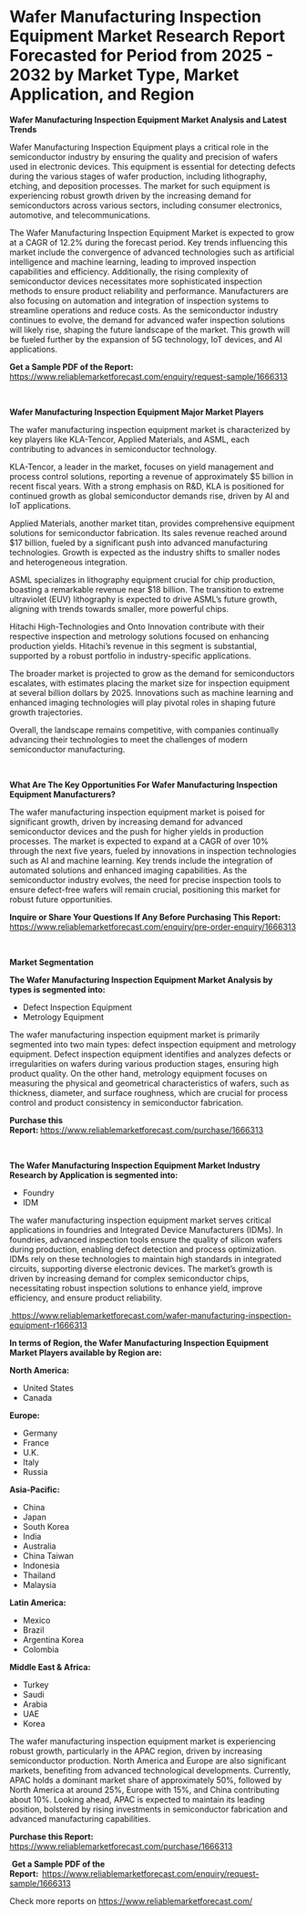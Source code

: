 <p><h1>Wafer Manufacturing Inspection Equipment Market Research Report Forecasted for Period from 2025 -  2032 by Market Type, Market Application, and Region</h1></p><p><strong>Wafer Manufacturing Inspection Equipment Market Analysis and Latest Trends</strong></p>
<p><p>Wafer Manufacturing Inspection Equipment plays a critical role in the semiconductor industry by ensuring the quality and precision of wafers used in electronic devices. This equipment is essential for detecting defects during the various stages of wafer production, including lithography, etching, and deposition processes. The market for such equipment is experiencing robust growth driven by the increasing demand for semiconductors across various sectors, including consumer electronics, automotive, and telecommunications.</p><p>The Wafer Manufacturing Inspection Equipment Market is expected to grow at a CAGR of 12.2% during the forecast period. Key trends influencing this market include the convergence of advanced technologies such as artificial intelligence and machine learning, leading to improved inspection capabilities and efficiency. Additionally, the rising complexity of semiconductor devices necessitates more sophisticated inspection methods to ensure product reliability and performance. Manufacturers are also focusing on automation and integration of inspection systems to streamline operations and reduce costs. As the semiconductor industry continues to evolve, the demand for advanced wafer inspection solutions will likely rise, shaping the future landscape of the market. This growth will be fueled further by the expansion of 5G technology, IoT devices, and AI applications.</p></p>
<p><strong>Get a Sample PDF of the Report:&nbsp;</strong> <a href="https://www.reliablemarketforecast.com/enquiry/request-sample/1666313?utm_campaign=2274&utm_medium=2&utm_source=Github&utm_content=ia&utm_term=12022025&utm_id=wafer-manufacturing-inspection-equipment">https://www.reliablemarketforecast.com/enquiry/request-sample/1666313</a></p>
<p>&nbsp;</p>
<p><strong>Wafer Manufacturing Inspection Equipment Major Market Players</strong></p>
<p><p>The wafer manufacturing inspection equipment market is characterized by key players like KLA-Tencor, Applied Materials, and ASML, each contributing to advances in semiconductor technology. </p><p>KLA-Tencor, a leader in the market, focuses on yield management and process control solutions, reporting a revenue of approximately $5 billion in recent fiscal years. With a strong emphasis on R&D, KLA is positioned for continued growth as global semiconductor demands rise, driven by AI and IoT applications.</p><p>Applied Materials, another market titan, provides comprehensive equipment solutions for semiconductor fabrication. Its sales revenue reached around $17 billion, fueled by a significant push into advanced manufacturing technologies. Growth is expected as the industry shifts to smaller nodes and heterogeneous integration.</p><p>ASML specializes in lithography equipment crucial for chip production, boasting a remarkable revenue near $18 billion. The transition to extreme ultraviolet (EUV) lithography is expected to drive ASML’s future growth, aligning with trends towards smaller, more powerful chips.</p><p>Hitachi High-Technologies and Onto Innovation contribute with their respective inspection and metrology solutions focused on enhancing production yields. Hitachi’s revenue in this segment is substantial, supported by a robust portfolio in industry-specific applications.</p><p>The broader market is projected to grow as the demand for semiconductors escalates, with estimates placing the market size for inspection equipment at several billion dollars by 2025. Innovations such as machine learning and enhanced imaging technologies will play pivotal roles in shaping future growth trajectories.</p><p>Overall, the landscape remains competitive, with companies continually advancing their technologies to meet the challenges of modern semiconductor manufacturing.</p></p>
<p>&nbsp;</p>
<p><strong>What Are The Key Opportunities For Wafer Manufacturing Inspection Equipment Manufacturers?</strong></p>
<p><p>The wafer manufacturing inspection equipment market is poised for significant growth, driven by increasing demand for advanced semiconductor devices and the push for higher yields in production processes. The market is expected to expand at a CAGR of over 10% through the next five years, fueled by innovations in inspection technologies such as AI and machine learning. Key trends include the integration of automated solutions and enhanced imaging capabilities. As the semiconductor industry evolves, the need for precise inspection tools to ensure defect-free wafers will remain crucial, positioning this market for robust future opportunities.</p></p>
<p><strong>Inquire or Share Your Questions If Any Before Purchasing This Report:</strong> <a href="https://www.reliablemarketforecast.com/enquiry/pre-order-enquiry/1666313?utm_campaign=2274&utm_medium=2&utm_source=Github&utm_content=ia&utm_term=12022025&utm_id=wafer-manufacturing-inspection-equipment">https://www.reliablemarketforecast.com/enquiry/pre-order-enquiry/1666313</a></p>
<p>&nbsp;</p>
<p><strong>Market Segmentation</strong></p>
<p><strong>The Wafer Manufacturing Inspection Equipment Market Analysis by types is segmented into:</strong></p>
<p><ul><li>Defect Inspection Equipment</li><li>Metrology Equipment</li></ul></p>
<p><p>The wafer manufacturing inspection equipment market is primarily segmented into two main types: defect inspection equipment and metrology equipment. Defect inspection equipment identifies and analyzes defects or irregularities on wafers during various production stages, ensuring high product quality. On the other hand, metrology equipment focuses on measuring the physical and geometrical characteristics of wafers, such as thickness, diameter, and surface roughness, which are crucial for process control and product consistency in semiconductor fabrication.</p></p>
<p><strong>Purchase this Report:&nbsp;</strong><a href="https://www.reliablemarketforecast.com/purchase/1666313?utm_campaign=2274&utm_medium=2&utm_source=Github&utm_content=ia&utm_term=12022025&utm_id=wafer-manufacturing-inspection-equipment">https://www.reliablemarketforecast.com/purchase/1666313</a></p>
<p>&nbsp;</p>
<p><strong>The Wafer Manufacturing Inspection Equipment Market Industry Research by Application is segmented into:</strong></p>
<p><ul><li>Foundry</li><li>IDM</li></ul></p>
<p><p>The wafer manufacturing inspection equipment market serves critical applications in foundries and Integrated Device Manufacturers (IDMs). In foundries, advanced inspection tools ensure the quality of silicon wafers during production, enabling defect detection and process optimization. IDMs rely on these technologies to maintain high standards in integrated circuits, supporting diverse electronic devices. The market’s growth is driven by increasing demand for complex semiconductor chips, necessitating robust inspection solutions to enhance yield, improve efficiency, and ensure product reliability.</p></p>
<p><a href="https://www.reliablemarketforecast.com/wafer-manufacturing-inspection-equipment-r1666313?utm_campaign=2274&utm_medium=2&utm_source=Github&utm_content=ia&utm_term=12022025&utm_id=wafer-manufacturing-inspection-equipment">&nbsp;https://www.reliablemarketforecast.com/wafer-manufacturing-inspection-equipment-r1666313</a></p>
<p><strong>In terms of Region, the Wafer Manufacturing Inspection Equipment Market Players available by Region are:</strong></p>
<p>
    <p> <strong> North America: </strong>
        <ul>
            <li>United States</li>
            <li>Canada</li>
        </ul>
        </p> 
    <p> <strong> Europe: </strong>
        <ul>
            <li>Germany</li>
            <li>France</li>
            <li>U.K.</li>
            <li>Italy</li>
            <li>Russia</li>
        </ul>
        </p> 
    <p> <strong> Asia-Pacific: </strong>
        <ul>
            <li>China</li>
            <li>Japan</li>
            <li>South Korea</li>
            <li>India</li>
            <li>Australia</li>
            <li>China Taiwan</li>
            <li>Indonesia</li>
            <li>Thailand</li>
            <li>Malaysia</li>
        </ul>
        </p> 
    <p> <strong> Latin America: </strong>
        <ul>
            <li>Mexico</li>
            <li>Brazil</li>
            <li>Argentina Korea</li>
            <li>Colombia</li>
        </ul>
        </p> 
    <p> <strong> Middle East & Africa: </strong>
        <ul>
            <li>Turkey</li>
            <li>Saudi</li>
            <li>Arabia</li>
            <li>UAE</li>
            <li>Korea</li>
        </ul>
    </p>
    </p>
<p><p>The wafer manufacturing inspection equipment market is experiencing robust growth, particularly in the APAC region, driven by increasing semiconductor production. North America and Europe are also significant markets, benefiting from advanced technological developments. Currently, APAC holds a dominant market share of approximately 50%, followed by North America at around 25%, Europe with 15%, and China contributing about 10%. Looking ahead, APAC is expected to maintain its leading position, bolstered by rising investments in semiconductor fabrication and advanced manufacturing capabilities.</p></p>
<p><strong>Purchase this Report: </strong><a href="https://www.reliablemarketforecast.com/purchase/1666313?utm_campaign=2274&utm_medium=2&utm_source=Github&utm_content=ia&utm_term=12022025&utm_id=wafer-manufacturing-inspection-equipment">https://www.reliablemarketforecast.com/purchase/1666313</a></p>
<p>&nbsp;<strong>Get a Sample PDF of the Report:&nbsp;&nbsp;</strong><a href="https://www.reliablemarketforecast.com/enquiry/request-sample/1666313?utm_campaign=2274&utm_medium=2&utm_source=Github&utm_content=ia&utm_term=12022025&utm_id=wafer-manufacturing-inspection-equipment">https://www.reliablemarketforecast.com/enquiry/request-sample/1666313</a></p>
<p><strong></strong></p>
<p>Check more reports on <a href="https://www.reliablemarketforecast.com/?utm_campaign=2274&utm_medium=2&utm_source=Github&utm_content=ia&utm_term=12022025&utm_id=wafer-manufacturing-inspection-equipment">https://www.reliablemarketforecast.com/</a></p>